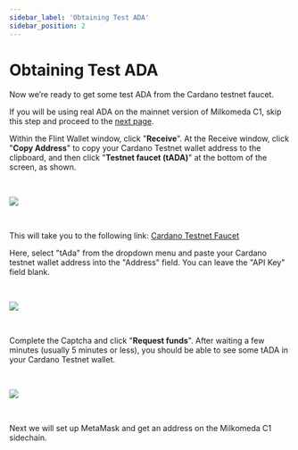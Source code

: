 ```yaml
---
sidebar_label: 'Obtaining Test ADA'
sidebar_position: 2
---
```




# Obtaining Test ADA

Now we’re ready to get some test ADA from the Cardano testnet faucet.

If you will be using real ADA on the mainnet version of Milkomeda C1, skip this step and proceed to the [next page](https://app.gitbook.com/o/-MfdsevbmoLNqBTHHu39/s/iSJiJU03fzOYGsKJ0KBc/~/changes/lm3qf6K5JSD9HgKDOT0o/for-developers/configuring-metamask).

Within the Flint Wallet window, click "**Receive**". At the Receive window, click "**Copy Address**" to copy your Cardano Testnet wallet address to the clipboard, and then click "**Testnet faucet (tADA)**" at the bottom of the screen, as shown.

​

![](https://219607439-files.gitbook.io/~/files/v0/b/gitbook-x-prod.appspot.com/o/spaces%2FiSJiJU03fzOYGsKJ0KBc%2Fuploads%2FHFaUSW5NvRNCFsdnP3Hi%2Fimage.png?alt=media&token=9be937e5-29ca-4288-bacc-1848df56fbac)

​

This will take you to the following link: [Cardano Testnet Faucet](https://testnets.cardano.org/en/testnets/cardano/tools/faucet/)​

Here, select "tAda" from the dropdown menu and paste your Cardano testnet wallet address into the "Address" field. You can leave the "API Key" field blank.

​

![](https://219607439-files.gitbook.io/~/files/v0/b/gitbook-x-prod.appspot.com/o/spaces%2FiSJiJU03fzOYGsKJ0KBc%2Fuploads%2FJMglTXAi4AcUvbuD4kGb%2Fimage.png?alt=media&token=9aaf4c45-25d7-4f1e-ab57-b684f3067568)

​

Complete the Captcha and click "**Request funds**". After waiting a few minutes (usually 5 minutes or less), you should be able to see some tADA in your Cardano Testnet wallet.

​

![](https://219607439-files.gitbook.io/~/files/v0/b/gitbook-x-prod.appspot.com/o/spaces%2FiSJiJU03fzOYGsKJ0KBc%2Fuploads%2FM3Cu2Q015DjMEnLyFVDN%2Fimage.png?alt=media&token=4892da2c-4cf0-4381-88f8-d126fe2ded45)

​

Next we will set up MetaMask and get an address on the Milkomeda C1 sidechain.